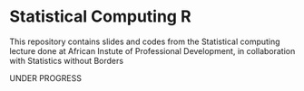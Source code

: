 # Statistical Computing R

This repository contains slides and codes from the Statistical computing lecture 
done at African Instute of Professional Development, in collaboration with Statistics without Borders

UNDER PROGRESS
